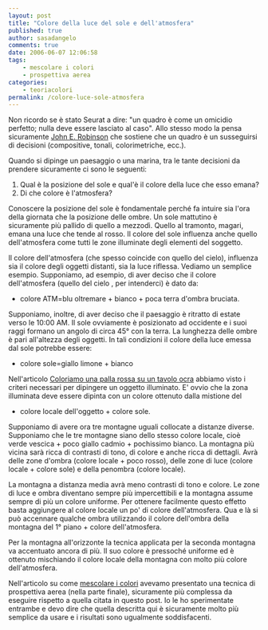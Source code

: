 ```yaml
---
layout: post
title: "Colore della luce del sole e dell'atmosfera"
published: true
author: sasadangelo
comments: true
date: 2006-06-07 12:06:58
tags:
    - mescolare i colori
    - prospettiva aerea
categories:
    - teoriacolori
permalink: /colore-luce-sole-atmosfera
---
```


Non ricordo se è stato Seurat a dire: "un quadro è come un omicidio perfetto; nulla deve essere lasciato al caso". Allo stesso modo la pensa sicuramente [John E. Robinson](https://www.disegnoepittura.it/dipingere-mare-lezioni-artista-john-robinson/) che sostiene che un quadro è un susseguirsi di decisioni (compositive, tonali, colorimetriche, ecc.).

Quando si dipinge un paesaggio o una marina, tra le tante decisioni da prendere sicuramente ci sono le seguenti:

1. Qual è la posizione del sole e qual'è il colore della luce che esso emana?
2. Di che colore è l'atmosfera?

Conoscere la posizione del sole è fondamentale perché fa intuire sia l'ora della giornata che la posizione delle ombre. Un sole mattutino è sicuramente più pallido di quello a mezzodì. Quello al tramonto, magari, emana una luce che tende al rosso. Il colore del sole influenza anche quello dell'atmosfera come tutti le zone illuminate degli elementi del soggetto.

Il colore dell'atmosfera (che spesso coincide con quello del cielo), influenza sia il colore degli oggetti distanti, sia la luce riflessa. Vediamo un semplice esempio. Supponiamo, ad esempio, di aver deciso che il colore dell'atmosfera (quello del cielo , per intenderci) è dato da:

- colore ATM=blu oltremare + bianco + poca terra d'ombra bruciata.

Supponiamo, inoltre, di aver deciso che il paesaggio è ritratto di estate verso le 10:00 AM. Il sole ovviamente è posizionato ad occidente e i suoi raggi formano un angolo di circa 45° con la terra. La lunghezza delle ombre è pari all'altezza degli oggetti. In tali condizioni il colore della luce emessa dal sole potrebbe essere:

- colore sole=giallo limone + bianco

Nell'articolo [Coloriamo una palla rossa su un tavolo ocra](https://www.disegnoepittura.it/coloriamo-palla-rossa-tavolo-ocra/) abbiamo visto i criteri necessari per dipingere un oggetto illuminato. E' ovvio che la zona illuminata deve essere dipinta con un colore ottenuto dalla mistione del

- colore locale dell'oggetto + colore sole.

Supponiamo di avere ora tre montagne uguali collocate a distanze diverse. Supponiamo che le tre montagne siano dello stesso colore locale, cioè verde vescica + poco giallo cadmio + pochissimo bianco. La montagna più vicina sarà ricca di contrasti di tono, di colore e anche ricca di dettagli. Avrà delle zone d'ombra (colore locale + poco rosso), delle zone di luce (colore locale + colore sole) e della penombra (colore locale).

La montagna a distanza media avrà meno contrasti di tono e colore. Le zone di luce e ombra diventano sempre più impercettibili e la montagna assume sempre di più un colore uniforme. Per ottenere facilmente questo effetto basta aggiungere al colore locale un po' di colore dell'atmosfera. Qua e là si può accennare qualche ombra utilizzando il colore dell'ombra della montagna del 1° piano + colore dell'atmosfera.

Per la montagna all'orizzonte la tecnica applicata per la seconda montagna va accentuato ancora di più. Il suo colore è pressoché uniforme ed è ottenuto mischiando il colore locale della montagna con molto più colore dell'atmosfera.

Nell'articolo su come [mescolare i colori](/mescolare-colori/) avevamo presentato una tecnica di prospettiva aerea (nella parte finale), sicuramente più complessa da eseguire rispetto a quella citata in questo post. Io le ho sperimentate entrambe e devo dire che quella descritta qui è sicuramente molto più semplice da usare e i risultati sono ugualmente soddisfacenti.
